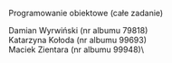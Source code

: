 Programowanie obiektowe (całe zadanie)

Damian Wyrwiński (nr albumu 79818)\
Katarzyna Kołoda (nr albumu 99693)\
Maciek Zientara (nr albumu 99948)\